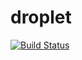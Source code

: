 droplet
=======
[![Build Status](https://travis-ci.org/exekias/droplet.svg?branch=master)](https://travis-ci.org/exekias/droplet)
